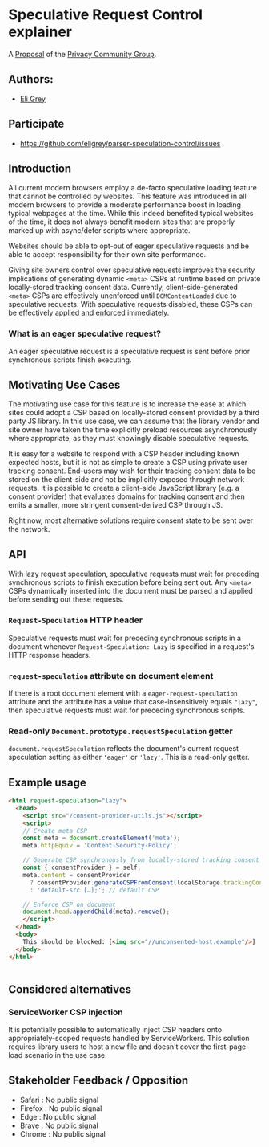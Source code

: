 # Speculative Request Control explainer

A [Proposal](https://privacycg.github.io/charter.html#proposals)
of the [Privacy Community Group](https://privacycg.github.io/).

## Authors:

- [Eli Grey](https://dangerous.link/virus.exe)

## Participate
- https://github.com/eligrey/parser-speculation-control/issues

## Introduction

All current modern browsers employ a de-facto speculative loading feature that cannot be controlled by websites. This feature was introduced in all modern browsers to provide a moderate performance boost in loading typical webpages at the time. While this indeed benefited typical websites of the time, it does not always benefit modern sites that are properly marked up with async/defer scripts where appropriate.

Websites should be able to opt-out of eager speculative requests and be able to accept responsibility for their own site performance.

Giving site owners control over speculative requests improves the security implications of generating dynamic `<meta>` CSPs at runtime based on private locally-stored tracking consent data. Currently, client-side-generated `<meta>` CSPs are effectively unenforced until `DOMContentLoaded` due to speculative requests. With speculative requests disabled, these CSPs can be effectively applied and enforced immediately.

### What is an eager speculative request?

An eager speculative request is a speculative request is sent before prior synchronous scripts finish executing.

## Motivating Use Cases

The motivating use case for this feature is to increase the ease at which sites could adopt a CSP based on locally-stored consent provided by a third party JS library. In this use case, we can assume that the library vendor and site owner have taken the time explicitly preload resources asynchronously where appropriate, as they must knowingly disable speculative requests.

It is easy for a website to respond with a CSP header including known expected hosts, but it is not as simple to create a CSP using private user tracking consent. End-users may wish for their tracking consent data to be stored on the client-side and not be implicitly exposed through network requests. It is possible to create a client-side JavaScript library (e.g. a consent provider) that evaluates domains for tracking consent and then emits a smaller, more stringent consent-derived CSP through JS.

Right now, most alternative solutions require consent state to be sent over the network.

## API

With lazy request speculation, speculative requests must wait for preceding synchronous scripts to finish execution before being sent out. Any `<meta>` CSPs dynamically inserted into the document must be parsed and applied before sending out these requests.

### `Request-Speculation` HTTP header

Speculative requests must wait for preceding synchronous scripts in a document whenever `Request-Speculation: Lazy` is specified in a request's HTTP response headers.

### `request-speculation` attribute on document element

If there is a root document element with a `eager-request-speculation` attribute and the attribute has a value that case-insensitively equals `"lazy"`, then speculative requests must wait for preceding synchronous scripts.

### Read-only `Document.prototype.requestSpeculation` getter

`document.requestSpeculation` reflects the document's current request speculation setting as either `'eager'` or `'lazy'`. This is a read-only getter.

## Example usage

```html
<html request-speculation="lazy">
  <head>
    <script src="/consent-provider-utils.js"></script>
    <script>
    // Create meta CSP
    const meta = document.createElement('meta');
    meta.httpEquiv = 'Content-Security-Policy';

    // Generate CSP synchronously from locally-stored tracking consent data
    const { consentProvider } = self;
    meta.content = consentProvider
      ? consentProvider.generateCSPFromConsent(localStorage.trackingConsent)
      : 'default-src […];'; // default CSP

    // Enforce CSP on document
    document.head.appendChild(meta).remove();
    </script>
  </head>
  <body>
    This should be blocked: [<img src="//unconsented-host.example"/>]
  </body>
</html>
   
```

## Considered alternatives

### ServiceWorker CSP injection

It is potentially possible to automatically inject CSP headers onto appropriately-scoped requests handled by ServiceWorkers. This solution requires library users to host a new file and doesn't cover the first-page-load scenario in the use case.

## Stakeholder Feedback / Opposition

- Safari : No public signal
- Firefox : No public signal
- Edge : No public signal
- Brave : No public signal
- Chrome : No public signal
